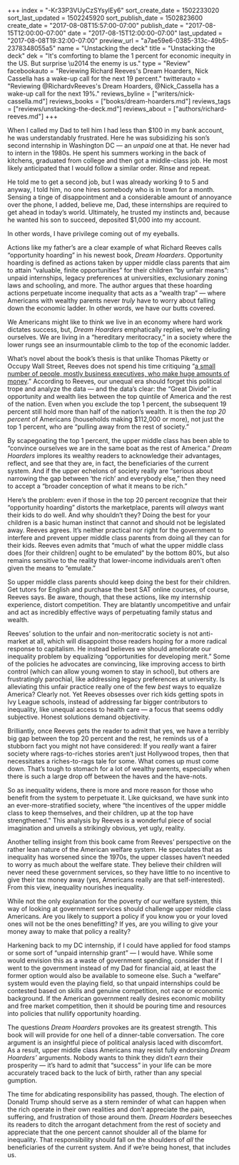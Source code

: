 +++
index = "-Kr33P3VUyCzSYsylEy6"
sort_create_date = 1502233020
sort_last_updated = 1502245920
sort_publish_date = 1502823600
create_date = "2017-08-08T15:57:00-07:00"
publish_date = "2017-08-15T12:00:00-07:00"
date = "2017-08-15T12:00:00-07:00"
last_updated = "2017-08-08T19:32:00-07:00"
preview_url = "a7ae59e6-0385-313c-49b5-2378348055a5"
name = "Unstacking the deck"
title = "Unstacking the deck"
dek = "It's comforting to blame the 1 percent for economic inequity in the US. But surprise \u2014 the enemy is us."
type = "Review"
facebookauto = "Reviewing Richard Reeves's Dream Hoarders, Nick Cassella has a wake-up call for the next 19 percent."
twitterauto = "Reviewing @RichardvReeves's Dream Hoarders, @Nick_Cassella has a wake-up call for the next 19%."
reviews_byline = ["writers/nick-cassella.md"]
reviews_books = ["books/dream-hoarders.md"]
reviews_tags = ["reviews/unstacking-the-deck.md"]
reviews_about = ["authors/richard-reeves.md"]
+++

When I called my Dad to tell him I had less than $100 in my bank account, he was understandably frustrated. Here he was subsidizing his son’s second internship in Washington DC — an _unpaid_ one at that. He never had to intern in the 1980s. He spent his summers working in the back of kitchens, graduated from college and then got a middle-class job. He most likely anticipated that I would follow a similar order. Rinse and repeat. 

He told me to get a second job, but I was already working 9 to 5 and anyway, I told him, no one hires somebody who is in town for a month. Sensing a tinge of disappointment and a considerable amount of annoyance over the phone, I added, believe me, Dad, these internships are required to get ahead in today’s world. Ultimately, he trusted my instincts and, because he wanted his son to succeed, deposited $1,000 into my account.  

In other words, I have privilege coming out of my eyeballs. 

Actions like my father’s are a clear example of what Richard Reeves calls “opportunity hoarding” in his newest book, _Dream Hoarders_. Opportunity hoarding is defined as actions taken by upper middle class parents that aim to attain “valuable, finite opportunities” for their children “by unfair means”: unpaid internships, legacy preferences at universities, exclusionary zoning laws and schooling, and more. The author argues that these hoarding actions perpetuate income inequality that acts as a “wealth trap” — where Americans with wealthy parents never _truly_ have to worry about falling down the economic ladder. In other words, we have our butts covered. 

<div class="break"></div>

We Americans might like to think we live in an economy where hard work dictates success, but, _Dream Hoarders_ emphatically replies, we’re deluding ourselves. We are living in a “hereditary meritocracy,” in a society where the lower rungs see an insurmountable climb to the top of the economic ladder. 

What’s novel about the book’s thesis is that unlike Thomas Piketty or Occupy Wall Street, Reeves does not spend his time critiquing “[a small number of people, mostly business executives, who make huge amounts of money](http://www.nakedcapitalism.com/2017/07/mega-rich-getting-mega-richer-former-ceo-exposes-corruption-behind-obscene-paychecks.html).” According to Reeves, our unequal era should forget this political trope and analyze the data — and the data’s clear: the “Great Divide” in opportunity and wealth lies between the top quintile of America and the rest of the nation. Even when you exclude the top 1 percent, the subsequent 19 percent still hold more than half of the nation’s wealth. It is then the _top 20 percent_ of Americans (households making $112,000 or more), not just the top 1 percent, who are “pulling away from the rest of society.” 

By scapegoating the top 1 percent, the upper middle class has been able to “convince ourselves we are in the same boat as the rest of America.” _Dream Hoarders_ implores its wealthy readers to acknowledge their advantages, reflect, and see that they are, in fact, the beneficiaries of the current system. And if the upper echelons of society really are “serious about narrowing the gap between ‘the rich’ and everybody else,” then they need to accept a “broader conception of what it means to be rich.” 

Here’s the problem: even if those in the top 20 percent recognize that their “opportunity hoarding” distorts the marketplace, parents will _always_ want their kids to do well. And why shouldn’t they? Doing the best for your children is a basic human instinct that cannot and should not be legislated away. Reeves agrees. It’s neither practical nor right for the government to interfere and prevent upper middle class parents from doing all they can for their kids. Reeves even admits that “much of what the upper middle class does [for their children] ought to be emulated” by the bottom 80%, but also remains sensitive to the reality that lower-income individuals aren’t often given the means to “emulate.” 

So upper middle class parents should keep doing the best for their children. Get tutors for English and purchase the best SAT online courses, of course, Reeves says. Be aware, though, that these actions, like my internship experience, distort competition. They are blatantly uncompetitive and unfair and act as incredibly effective ways of perpetuating family status and wealth.

Reeves’ solution to the unfair and non-meritocratic society is not anti-market at all, which will disappoint those readers hoping for a more radical response to capitalism. He instead believes we should ameliorate our inequality problem by equalizing “opportunities for developing merit.” Some of the policies he advocates are convincing, like improving access to birth control (which can allow young women to stay in school), but others are frustratingly parochial, like addressing legacy preferences at university. Is alleviating this unfair practice really one of the few _best_ ways to equalize America? Clearly not. Yet Reeves obsesses over rich kids getting spots in Ivy League schools, instead of addressing far bigger contributors to inequality, like unequal access to health care — a focus that seems oddly subjective. Honest solutions demand objectivity.

<div class="break"></div>

Brilliantly, once Reeves gets the reader to admit that yes, we have a terribly big gap between the top 20 percent and the rest, he reminds us of a stubborn fact you might not have considered: If you _really_ want a fairer society where rags-to-riches stories aren’t just Hollywood tropes, then that necessitates a riches-to-rags tale for some. What comes up must come down. That’s tough to stomach for a lot of wealthy parents, especially when there is such a large drop off between the haves and the have-nots.

So as inequality widens, there is more and more reason for those who benefit from the system to perpetuate it. Like quicksand, we have sunk into an ever-more-stratified society, where “the incentives of the upper middle class to keep themselves, and their children, up at the top have strengthened.” This analysis by Reeves is a wonderful piece of social imagination and unveils a strikingly obvious, yet ugly, reality. 

Another telling insight from this book came from Reeves’ perspective on the rather lean nature of the American welfare system. He speculates that as inequality has worsened since the 1970s, the upper classes haven’t needed to worry as much about the welfare state. They believe their children will never need these government services, so they have little to no incentive to give their tax money away (yes, Americans really are that self-interested). From this view, inequality nourishes inequality.  

While not the only explanation for the poverty of our welfare system, this way of looking at government services should challenge upper middle class Americans. Are you likely to support a policy if you know you or your loved ones will not be the ones benefitting? If yes, are you willing to give your money away to make that policy a reality? 

Harkening back to my DC internship, if I could have applied for food stamps or some sort of “unpaid internship grant” — I would have. While some would envision this as a waste of government spending, consider that if I went to the government instead of my Dad for financial aid, at least the former option would also be available to someone else. Such a “welfare” system would even the playing field, so that unpaid internships could be contested based on skills and genuine competition, not race or economic background. If the American government really desires economic mobility and free market competition, then it should be pouring time and resources into policies that nullify opportunity hoarding. 

<div class="break"></div>

The questions _Dream Hoarders_ provokes are its greatest strength. This book will will provide for one hell of a dinner-table conversation. The core argument is an insightful piece of political analysis laced with discomfort. As a result, upper middle class Americans may resist fully endorsing _Dream Hoarders’_ arguments. Nobody wants to think they didn’t _earn_ their prosperity — it’s hard to admit that “success” in your life can be more accurately traced back to the luck of birth, rather than any special gumption. 

The time for abdicating responsibility has passed, though. The election of Donald Trump should serve as a stern reminder of what can happen when the rich operate in their own realities and don’t appreciate the pain, suffering, and frustration of those around them. _Dream Hoarders_ beseeches its readers to ditch the arrogant detachment from the rest of society and appreciate that the one percent cannot shoulder all of the blame for inequality. That responsibility should fall on the shoulders of _all_ the beneficiaries of the current system. And if we’re being honest, that includes us. 

